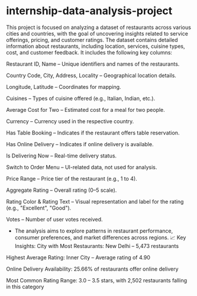 # internship-data-analysis-project
This project is focused on analyzing a dataset of restaurants across various cities and countries, with the goal of uncovering insights related to service offerings, pricing, and customer ratings.
The dataset contains detailed information about restaurants, including location, services, cuisine types, cost, and customer feedback. It includes the following key columns:

Restaurant ID, Name – Unique identifiers and names of the restaurants.

Country Code, City, Address, Locality – Geographical location details.

Longitude, Latitude – Coordinates for mapping.

Cuisines – Types of cuisine offered (e.g., Italian, Indian, etc.).

Average Cost for Two – Estimated cost for a meal for two people.

Currency – Currency used in the respective country.

Has Table Booking – Indicates if the restaurant offers table reservation.

Has Online Delivery – Indicates if online delivery is available.

Is Delivering Now – Real-time delivery status.

Switch to Order Menu – UI-related data, not used for analysis.

Price Range – Price tier of the restaurant (e.g., 1 to 4).

Aggregate Rating – Overall rating (0–5 scale).

Rating Color & Rating Text – Visual representation and label for the rating (e.g., "Excellent", "Good").

Votes – Number of user votes received.
- The analysis aims to explore patterns in restaurant performance, consumer preferences, and market differences across regions.
📈 Key Insights:
City with Most Restaurants:
New Delhi – 5,473 restaurants

Highest Average Rating:
Inner City – Average rating of 4.90

Online Delivery Availability:
25.66% of restaurants offer online delivery

Most Common Rating Range:
3.0 – 3.5 stars, with 2,502 restaurants falling in this category
